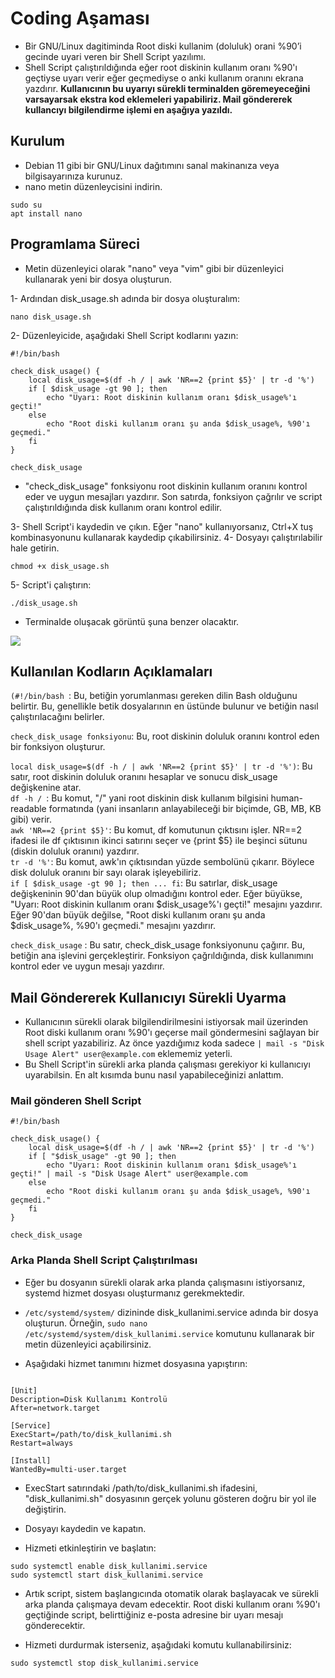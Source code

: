 # Coding Aşaması

* Bir GNU/Linux dagitiminda Root diski kullanim (doluluk) orani %90’i gecinde uyari veren bir
Shell Script yazılımı.
* Shell Script çalıştırıldığında eğer root diskinin kullanım oranı  %90'ı geçtiyse uyarı verir eğer geçmediyse o anki kullanım oranını ekrana yazdırır. 
**Kullanıcının  bu  uyarıyı sürekli terminalden göremeyeceğini varsayarsak ekstra kod eklemeleri yapabiliriz. Mail göndererek kullancıyı bilgilendirme işlemi en aşağıya yazıldı.**


## Kurulum
* Debian 11 gibi bir GNU/Linux dağıtımını sanal makinanıza veya bilgisayarınıza kurunuz.
* nano metin düzenleycisini indirin.
``` 
sudo su 
apt install nano 
```
## Programlama Süreci

* Metin düzenleyici olarak "nano" veya "vim" gibi bir düzenleyici kullanarak yeni bir dosya oluşturun.  

1- Ardından disk_usage.sh adında bir dosya oluşturalım:


```
nano disk_usage.sh
```  
2- Düzenleyicide, aşağıdaki Shell Script kodlarını yazın:

``` 
#!/bin/bash

check_disk_usage() {
	local disk_usage=$(df -h / | awk 'NR==2 {print $5}' | tr -d '%')
	if [ $disk_usage -gt 90 ]; then
		echo "Uyarı: Root diskinin kullanım oranı $disk_usage%'ı geçti!"
	else
		echo "Root diski kullanım oranı şu anda $disk_usage%, %90'ı geçmedi."
	fi
}

check_disk_usage
``` 
*  "check_disk_usage" fonksiyonu root diskinin kullanım oranını kontrol eder ve uygun mesajları yazdırır. Son satırda, fonksiyon çağrılır ve script çalıştırıldığında disk kullanım oranı kontrol edilir.

3- Shell Script'i kaydedin ve çıkın. Eğer "nano" kullanıyorsanız, Ctrl+X tuş kombinasyonunu kullanarak kaydedip çıkabilirsiniz.
4- Dosyayı çalıştırılabilir hale getirin.
```
chmod +x disk_usage.sh
```
5- Script'i çalıştırın:
```
./disk_usage.sh
```
* Terminalde oluşacak görüntü şuna benzer olacaktır. 

![](https://github.com/sudkostik/PatikaWayToFutureCase/blob/main/Coding/CodingImages/UsageReport.png)  

## Kullanılan Kodların Açıklamaları
`(#!/bin/bash `: Bu, betiğin yorumlanması gereken dilin Bash olduğunu belirtir. Bu, genellikle betik dosyalarının en üstünde bulunur ve betiğin nasıl çalıştırılacağını belirler.

`check_disk_usage fonksiyonu`: Bu, root diskinin doluluk oranını kontrol eden bir fonksiyon oluşturur.

`local disk_usage=$(df -h / | awk 'NR==2 {print $5}' | tr -d '%')`: Bu satır, root diskinin doluluk oranını hesaplar ve sonucu disk_usage değişkenine atar.  
`df -h / `: Bu komut, "/" yani root diskinin disk kullanım bilgisini human-readable formatında (yani insanların anlayabileceği bir biçimde, GB, MB, KB gibi) verir.  
`awk 'NR==2 {print $5}'`: Bu komut, df komutunun çıktısını işler. NR==2 ifadesi ile df çıktısının ikinci satırını seçer ve {print $5} ile beşinci sütunu (diskin doluluk oranını) yazdırır.   
`tr -d '%'`: Bu komut, awk'ın çıktısından yüzde sembolünü çıkarır. Böylece disk doluluk oranını bir sayı olarak işleyebiliriz.   
`if [ $disk_usage -gt 90 ]; then ... fi`: Bu satırlar, disk_usage değişkeninin 90'dan büyük olup olmadığını kontrol eder. Eğer büyükse, "Uyarı: Root diskinin kullanım oranı $disk_usage%'ı geçti!" mesajını yazdırır. Eğer 90'dan büyük değilse, "Root diski kullanım oranı şu anda $disk_usage%, %90'ı geçmedi." mesajını yazdırır. 

`check_disk_usage` : Bu satır, check_disk_usage fonksiyonunu çağırır. Bu, betiğin ana işlevini gerçekleştirir. Fonksiyon çağrıldığında, disk kullanımını kontrol eder ve uygun mesajı yazdırır.

## Mail Göndererek Kullanıcıyı Sürekli Uyarma
* Kullanıcının sürekli olarak bilgilendirilmesini istiyorsak mail üzerinden Root diski kullanım oranı %90'ı geçerse mail göndermesini sağlayan bir shell script yazabiliriz. Az önce yazdığımız koda sadece  ``| mail -s "Disk Usage Alert" user@example.com`` eklememiz yeterli.  
* Bu Shell Script'in sürekli arka planda çalışması gerekiyor ki kullanıcıyı uyarabilsin. En alt kısımda bunu nasıl yapabileceğinizi anlattım.

### Mail gönderen Shell Script
```
#!/bin/bash

check_disk_usage() {
    local disk_usage=$(df -h / | awk 'NR==2 {print $5}' | tr -d '%')
    if [ "$disk_usage" -gt 90 ]; then
        echo "Uyarı: Root diskinin kullanım oranı $disk_usage%'ı geçti!" | mail -s "Disk Usage Alert" user@example.com
    else
        echo "Root diski kullanım oranı şu anda $disk_usage%, %90'ı geçmedi."
    fi
}

check_disk_usage
``` 
### Arka Planda Shell Script Çalıştırılması
* Eğer bu dosyanın sürekli olarak arka planda çalışmasını istiyorsanız, systemd hizmet dosyası oluşturmanız gerekmektedir.
* ``/etc/systemd/system/`` dizininde disk_kullanimi.service adında bir dosya oluşturun. Örneğin, ``sudo nano /etc/systemd/system/disk_kullanimi.service`` komutunu kullanarak bir metin düzenleyici açabilirsiniz.

* Aşağıdaki hizmet tanımını hizmet dosyasına yapıştırın:
```

[Unit]
Description=Disk Kullanımı Kontrolü
After=network.target

[Service]
ExecStart=/path/to/disk_kullanimi.sh
Restart=always

[Install]
WantedBy=multi-user.target

```
* ExecStart satırındaki /path/to/disk_kullanimi.sh ifadesini, "disk_kullanimi.sh" dosyasının gerçek yolunu gösteren doğru bir yol ile değiştirin.

* Dosyayı kaydedin ve kapatın.

* Hizmeti etkinleştirin ve başlatın:

```
sudo systemctl enable disk_kullanimi.service
sudo systemctl start disk_kullanimi.service

```
* Artık script, sistem başlangıcında otomatik olarak başlayacak ve sürekli arka planda çalışmaya devam edecektir. Root diski kullanım oranı %90'ı geçtiğinde script, belirttiğiniz e-posta adresine bir uyarı mesajı gönderecektir.

* Hizmeti durdurmak isterseniz, aşağıdaki komutu kullanabilirsiniz:

``` 
sudo systemctl stop disk_kullanimi.service

```





